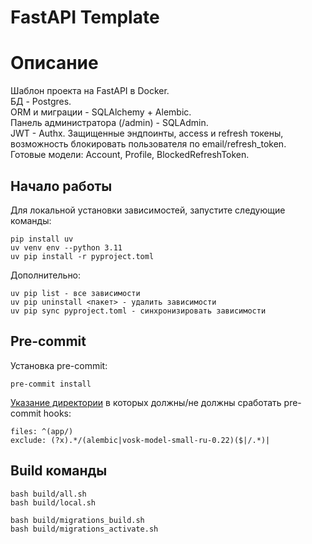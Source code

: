 # FastAPI Template

# Описание
Шаблон проекта на FastAPI в Docker.  
БД - Postgres.  
ORM и миграции - SQLAlchemy + Alembic.  
Панель администратора (/admin) - SQLAdmin.  
JWT - Authx. Защищенные эндпоинты, access и refresh токены, возможность блокировать пользователя по email/refresh_token.  
Готовые модели: Account, Profile, BlockedRefreshToken.

## Начало работы
Для локальной установки зависимостей, запустите следующие команды:
```
pip install uv
uv venv env --python 3.11
uv pip install -r pyproject.toml
```
Дополнительно:
```
uv pip list - все зависимости
uv pip uninstall <пакет> - удалить зависимости
uv pip sync pyproject.toml - синхронизировать зависимости
```

## Pre-commit
Установка pre-commit:
```
pre-commit install
```
[Указание директории](.pre-commit-config.yaml) в которых должны/не должны сработать pre-commit hooks:  
```
files: ^(app/)
exclude: (?x).*/(alembic|vosk-model-small-ru-0.22)($|/.*)|
```

## Build команды
```
bash build/all.sh
bash build/local.sh

bash build/migrations_build.sh
bash build/migrations_activate.sh
```
